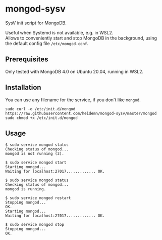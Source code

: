 # mongod-sysv

SysV init script for MongoDB.

Useful when Systemd is not available, e.g. in WSL2.  
Allows to conveniently start and stop MongoDB in the background, using the default config file `/etc/mongod.conf`. 

## Prerequisites

Only tested with MongoDB 4.0 on Ubuntu 20.04, running in WSL2.

## Installation

You can use any filename for the service, if you don't like `mongod`.

```
sudo curl -o /etc/init.d/mongod https://raw.githubusercontent.com/heidemn/mongod-sysv/master/mongod
sudo chmod +x /etc/init.d/mongod
```

## Usage

```
$ sudo service mongod status
Checking status of mongod...
mongod is not running (3).

$ sudo service mongod start
Starting mongod...
Waiting for localhost:27017............. OK.

$ sudo service mongod status
Checking status of mongod...
mongod is running.

$ sudo service mongod restart
Stopping mongod...
OK.
Starting mongod...
Waiting for localhost:27017............. OK.

$ sudo service mongod stop
Stopping mongod...
OK.
```
